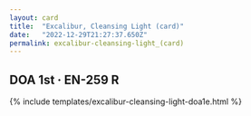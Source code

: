 ```yaml
---
layout: card
title:  "Excalibur, Cleansing Light (card)"
date:   "2022-12-29T21:27:37.650Z"
permalink: excalibur-cleansing-light_(card)
---
```


## DOA 1st &middot; EN-259 R

{% include templates/excalibur-cleansing-light-doa1e.html %}
